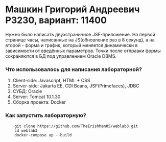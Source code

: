 # Машкин Григорий Андреевич P3230, вариант: 11400

Нужно было написать двухстраничное JSF-приложение. На первой странице часы, написанные на JS(обновление раз в 8 секунд), а на второй - форма и график, который меняется динамически в зависимости от введённых параметров. Точки после отправки формы сохраняются в БД под управлением Oracle DBMS.

### Что использовалось для написания лабораторной?

1. Client-side: Javascript, HTML + CSS
2. Server-side: Jakarta EE, CDI Beans, JSF(Primefaces), JDBC
3. СУБД: Oracle
4. Server: Tomcat 10.1.30
5. Сборка проекта: Docker

### Как запустить лабораторную?

```
    git clone https://github.com/TheIrishMan05/weblab3.git
    cd weblab3
    docker-compose up --build
```
